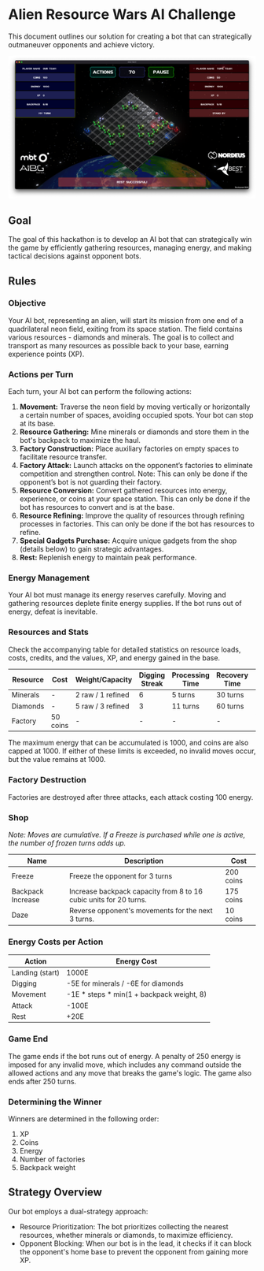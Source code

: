 # Alien Resource Wars AI Challenge

This document outlines our solution for creating a bot that can strategically outmaneuver opponents and achieve victory.

![Screen image](image.png)

## Goal

The goal of this hackathon is to develop an AI bot that can strategically win the game by efficiently gathering resources, managing energy, and making tactical decisions against opponent bots.

## Rules

### Objective
Your AI bot, representing an alien, will start its mission from one end of a quadrilateral neon field, exiting from its space station. The field contains various resources - diamonds and minerals. The goal is to collect and transport as many resources as possible back to your base, earning experience points (XP).

### Actions per Turn
Each turn, your AI bot can perform the following actions:

1. **Movement:** Traverse the neon field by moving vertically or horizontally a certain number of spaces, avoiding occupied spots. Your bot can stop at its base.
2. **Resource Gathering:** Mine minerals or diamonds and store them in the bot's backpack to maximize the haul.
3. **Factory Construction:** Place auxiliary factories on empty spaces to facilitate resource transfer.
4. **Factory Attack:** Launch attacks on the opponent’s factories to eliminate competition and strengthen control. Note: This can only be done if the opponent’s bot is not guarding their factory.
5. **Resource Conversion:** Convert gathered resources into energy, experience, or coins at your space station. This can only be done if the bot has resources to convert and is at the base.
6. **Resource Refining:** Improve the quality of resources through refining processes in factories. This can only be done if the bot has resources to refine.
7. **Special Gadgets Purchase:** Acquire unique gadgets from the shop (details below) to gain strategic advantages.
8. **Rest:** Replenish energy to maintain peak performance.

### Energy Management
Your AI bot must manage its energy reserves carefully. Moving and gathering resources deplete finite energy supplies. If the bot runs out of energy, defeat is inevitable. 

### Resources and Stats
Check the accompanying table for detailed statistics on resource loads, costs, credits, and the values, XP, and energy gained in the base.

| Resource     | Cost      | Weight/Capacity | Digging Streak | Processing Time | Recovery Time | Value    | XP  | Energy |
|--------------|-----------|-----------------|----------------|-----------------|---------------|----------|-----|--------|
| Minerals     | -         | 2 raw / 1 refined | 6              | 5 turns         | 30 turns      | 15 coins | 10  | 250E   |
| Diamonds     | -         | 5 raw / 3 refined | 3              | 11 turns        | 60 turns      | 50 coins | 25  | 100E   |
| Factory      | 50 coins  | -               | -              | -               | -             | 75 (destroy) | 75 (destroy) | -  |

The maximum energy that can be accumulated is 1000, and coins are also capped at 1000. If either of these limits is exceeded, no invalid moves occur, but the value remains at 1000.

### Factory Destruction
Factories are destroyed after three attacks, each attack costing 100 energy.

### Shop
*Note: Moves are cumulative. If a Freeze is purchased while one is active, the number of frozen turns adds up.*

| Name             | Description                                                                               | Cost       |
|------------------|-------------------------------------------------------------------------------------------|------------|
| Freeze           | Freeze the opponent for 3 turns                                                           | 200 coins  |
| Backpack Increase| Increase backpack capacity from 8 to 16 cubic units for 20 turns.                         | 175 coins  |
| Daze             | Reverse opponent's movements for the next 3 turns.                                        | 10 coins   |

### Energy Costs per Action
| Action           | Energy Cost              |
|------------------|--------------------------|
| Landing (start)  | 1000E                    |
| Digging          | -5E for minerals / -6E for diamonds |
| Movement         | -1E * steps * min(1 + backpack weight, 8) |
| Attack           | -100E                    |
| Rest             | +20E                     |

### Game End
The game ends if the bot runs out of energy. A penalty of 250 energy is imposed for any invalid move, which includes any command outside the allowed actions and any move that breaks the game's logic. The game also ends after 250 turns.

### Determining the Winner
Winners are determined in the following order:
1. XP
2. Coins
3. Energy
4. Number of factories
5. Backpack weight

## Strategy Overview

Our bot employs a dual-strategy approach:
- Resource Prioritization: The bot prioritizes collecting the nearest resources, whether minerals or diamonds, to maximize efficiency.
- Opponent Blocking: When our bot is in the lead, it checks if it can block the opponent's home base to prevent the opponent from gaining more XP.
